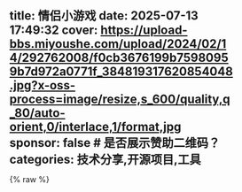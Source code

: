 title: 情侣小游戏
date: 2025-07-13 17:49:32
cover: https://upload-bbs.miyoushe.com/upload/2024/02/14/292762008/f0cb3676199b75980959b7d972a0771f_384819317620854048.jpg?x-oss-process=image/resize,s_600/quality,q_80/auto-orient,0/interlace,1/format,jpg
sponsor: false # 是否展示赞助二维码？
categories: 技术分享,开源项目,工具
---

{% raw %}
<!DOCTYPE html>
<html lang="zh-CN">
<head>
    <meta charset="UTF-8">
    <meta name="viewport" content="width=device-width, initial-scale=1.0, maximum-scale=1.0, user-scalable=no">
    <title>宝贝专属心动小游戏乐园</title>
    <link rel="stylesheet" href="https://cdnjs.cloudflare.com/ajax/libs/font-awesome/6.4.0/css/all.min.css">
    <link href="https://fonts.googleapis.com/css2?family=Ma+Shan+Zheng&family=Dancing+Script:wght@700&display=swap" rel="stylesheet">
    <style>
        * {
            margin: 0;
            padding: 0;
            box-sizing: border-box;
        }
        
        body {
            font-family: 'Ma Shan Zheng', 'Segoe UI', Tahoma, Geneva, Verdana, sans-serif;
            color: #5a3e36;
            min-height: 100vh;
            overflow-x: hidden;
            padding: 20px 10px;
            position: relative;
        }
        .container {
            max-width: 500px;
            margin: 0 auto;
            position: relative;
            z-index: 10;
        }
        
        header {
            text-align: center;
            padding: 15px 0 25px;
            position: relative;
        }
        
        .title {
            font-size: 2.5rem;
            color: #e84393;
            text-shadow: 2px 2px 4px rgba(0, 0, 0, 0.1);
            margin-bottom: 5px;
            letter-spacing: 3px;
        }
        
        .subtitle {
            font-size: 1.2rem;
            color: #6d214f;
            margin-bottom: 20px;
        }
        
        .heart-divider {
            display: flex;
            align-items: center;
            justify-content: center;
            margin: 15px 0;
        }
        
        .heart-divider i {
            color: #e84393;
            margin: 0 5px;
            font-size: 1.2rem;
        }
        
        /* 游戏卡片 */
        .games-container {
            display: grid;
            grid-template-columns: 1fr;
            gap: 20px;
            margin-bottom: 30px;
        }
        
        .game-card {
            background: rgba(255, 255, 255, 0.85);
            border-radius: 20px;
            padding: 20px;
            box-shadow: 0 8px 20px rgba(0, 0, 0, 0.1);
            transition: all 0.3s ease;
            backdrop-filter: blur(10px);
            border: 2px solid rgba(255, 255, 255, 0.3);
        }
        
        .game-card:hover {
            transform: translateY(-5px);
            box-shadow: 0 12px 25px rgba(0, 0, 0, 0.15);
        }
        
        .game-header {
            display: flex;
            align-items: center;
            margin-bottom: 15px;
            border-bottom: 2px dashed #f8a5c2;
            padding-bottom: 10px;
        }
        
        .game-icon {
            width: 50px;
            height: 50px;
            background: linear-gradient(45deg, #e84393, #fd79a8);
            border-radius: 50%;
            display: flex;
            align-items: center;
            justify-content: center;
            margin-right: 15px;
            font-size: 1.5rem;
            color: white;
            box-shadow: 0 4px 8px rgba(232, 67, 147, 0.3);
        }
        
        .game-title {
            font-size: 1.6rem;
            color: #e84393;
        }
        
        /* 心情日记 */
        .mood-container {
            display: flex;
            flex-wrap: wrap;
            gap: 10px;
            margin-bottom: 15px;
        }
        
        .mood-btn {
            flex: 1;
            min-width: 70px;
            padding: 8px 5px;
            border-radius: 15px;
            border: none;
            background: #f8a5c2;
            color: white;
            font-family: inherit;
            font-size: 1rem;
            cursor: pointer;
            transition: all 0.3s ease;
            box-shadow: 0 3px 6px rgba(0, 0, 0, 0.1);
        }
        
        .mood-btn:hover {
            transform: scale(1.05);
        }
        
        .mood-btn.selected {
            background: #e84393;
            box-shadow: 0 0 0 3px white, 0 0 0 6px #f8a5c2;
        }
        
        .diary-input {
            width: 100%;
            padding: 12px;
            border-radius: 15px;
            border: 2px solid #f8a5c2;
            background: rgba(255, 255, 255, 0.7);
            margin: 10px 0;
            min-height: 100px;
            font-family: inherit;
            font-size: 1rem;
        }
        
        .diary-input:focus {
            outline: none;
            border-color: #e84393;
        }
        
        .save-btn {
            background: linear-gradient(45deg, #e84393, #fd79a8);
            color: white;
            border: none;
            padding: 12px 25px;
            border-radius: 25px;
            font-size: 1.1rem;
            cursor: pointer;
            display: block;
            margin: 15px auto 0;
            transition: all 0.3s ease;
            box-shadow: 0 5px 15px rgba(232, 67, 147, 0.3);
        }
        
        .save-btn:hover {
            transform: scale(1.05);
            box-shadow: 0 7px 18px rgba(232, 67, 147, 0.4);
        }
        
        /* 老虎机 */
        .slot-machine {
            display: flex;
            justify-content: center;
            gap: 10px;
            margin: 20px 0;
        }
        
        .slot {
            width: 70px;
            height: 70px;
            background: linear-gradient(45deg, #6a89cc, #4a69bd);
            border-radius: 15px;
            display: flex;
            align-items: center;
            justify-content: center;
            font-size: 2rem;
            color: white;
            box-shadow: inset 0 0 10px rgba(0, 0, 0, 0.2), 0 5px 10px rgba(0, 0, 0, 0.1);
            border: 3px solid #4a69bd;
        }
        
        .pull-btn {
            background: linear-gradient(45deg, #4a69bd, #1e3799);
            color: white;
            border: none;
            padding: 12px 30px;
            border-radius: 25px;
            font-size: 1.1rem;
            cursor: pointer;
            display: block;
            margin: 20px auto 10px;
            transition: all 0.3s ease;
            box-shadow: 0 5px 15px rgba(74, 105, 189, 0.3);
        }
        
        .pull-btn:hover {
            transform: scale(1.05);
        }
        
        .slot-result {
            text-align: center;
            font-size: 1.3rem;
            color: #1e3799;
            margin: 15px 0;
            min-height: 40px;
        }
        
        /* 在线空调 */
        .ac-control {
            text-align: center;
            margin: 20px 0;
        }
        
        .ac-display {
            width: 200px;
            height: 200px;
            background: linear-gradient(45deg, #00cec9, #0984e3);
            border-radius: 20px;
            margin: 0 auto 20px;
            display: flex;
            flex-direction: column;
            justify-content: center;
            align-items: center;
            color: white;
            font-size: 1.5rem;
            box-shadow: 0 8px 20px rgba(0, 0, 0, 0.15);
            position: relative;
            overflow: hidden;
        }
        
        .ac-display::before {
            content: "";
            position: absolute;
            width: 100%;
            height: 100%;
            background: repeating-linear-gradient(
                transparent,
                transparent 20px,
                rgba(255, 255, 255, 0.1) 22px,
                rgba(255, 255, 255, 0.1) 24px
            );
        }
        
        .temperature {
            font-size: 4rem;
            font-weight: bold;
            margin: 10px 0;
            text-shadow: 0 2px 4px rgba(0, 0, 0, 0.3);
        }
        
        .ac-controls {
            display: flex;
            justify-content: center;
            gap: 20px;
            margin-top: 15px;
        }
        
        .ac-btn {
            width: 50px;
            height: 50px;
            border-radius: 50%;
            border: none;
            background: #0984e3;
            color: white;
            font-size: 1.5rem;
            cursor: pointer;
            box-shadow: 0 4px 8px rgba(0, 0, 0, 0.2);
        }
        
        /* 星座运势 */
        .horoscope {
            text-align: center;
        }
        
        .zodiac-select {
            width: 100%;
            padding: 12px;
            border-radius: 15px;
            border: 2px solid #f8a5c2;
            background: rgba(255, 255, 255, 0.7);
            font-family: inherit;
            font-size: 1rem;
            margin: 10px 0 20px;
            color: #5a3e36;
        }
        
        .zodiac-select:focus {
            outline: none;
            border-color: #e84393;
        }
        
        .horoscope-result {
            background: rgba(255, 255, 255, 0.7);
            border-radius: 15px;
            padding: 15px;
            margin-top: 15px;
            min-height: 150px;
            display: flex;
            flex-direction: column;
            justify-content: center;
            align-items: center;
            border: 2px dashed #f8a5c2;
        }
        
        .fortune-text {
            font-size: 1.2rem;
            line-height: 1.6;
        }
        
        .lucky-stars {
            font-size: 1.8rem;
            margin: 15px 0;
            color: gold;
        }
        
        /* 更多游戏 */
        .game-grid {
            display: grid;
            grid-template-columns: repeat(2, 1fr);
            gap: 15px;
            margin-top: 15px;
        }
        
        .mini-game {
            background: rgba(255, 255, 255, 0.8);
            border-radius: 20px;
            padding: 20px 15px;
            text-align: center;
            box-shadow: 0 5px 15px rgba(0, 0, 0, 0.1);
            transition: all 0.3s ease;
            border: 2px solid rgba(255, 255, 255, 0.3);
            cursor: pointer;
        }
        
        .mini-game:hover {
            transform: translateY(-5px);
            box-shadow: 0 8px 20px rgba(0, 0, 0, 0.15);
        }
        
        .mini-game i {
            font-size: 2.5rem;
            color: #e84393;
            margin-bottom: 10px;
        }
        
        .mini-game h3 {
            font-size: 1.3rem;
            color: #e84393;
        }
        
        footer {
            text-align: center;
            padding: 20px 0 10px;
            color: #6d214f;
            font-size: 0.9rem;
        }
        
        /* 装饰元素 */
        .floating {
            position: absolute;
            z-index: 1;
            animation: floating 3s infinite ease-in-out;
        }
        
        .heart {
            color: rgba(232, 67, 147, 0.4);
            font-size: 2rem;
        }
        
        @keyframes floating {
            0% { transform: translateY(0px); }
            50% { transform: translateY(-15px); }
            100% { transform: translateY(0px); }
        }
        
        /* 响应式设计 */
        @media (max-width: 480px) {
            .title {
                font-size: 2rem;
            }
            .game-title {
                font-size: 1.4rem;
            }
            .slot {
                width: 60px;
                height: 60px;
                font-size: 1.7rem;
            }
            .ac-display {
                width: 180px;
                height: 180px;
            }
        }
        
        /* 新增游戏样式 */
        .game-detail {
            display: none;
            background: rgba(255, 255, 255, 0.9);
            border-radius: 20px;
            padding: 20px;
            margin-top: 20px;
            box-shadow: 0 5px 15px rgba(0, 0, 0, 0.1);
        }
        
        .game-content {
            padding: 15px;
        }
        
        .back-btn {
            background: linear-gradient(45deg, #00cec9, #0984e3);
            color: white;
            border: none;
            padding: 10px 20px;
            border-radius: 25px;
            font-size: 1rem;
            cursor: pointer;
            margin-top: 15px;
            display: block;
            margin-left: auto;
        }
        
        .love-calculator {
            text-align: center;
        }
        
        .name-inputs {
            display: flex;
            gap: 10px;
            margin: 15px 0;
        }
        
        .name-input {
            flex: 1;
            padding: 10px;
            border-radius: 15px;
            border: 2px solid #f8a5c2;
            background: rgba(255, 255, 255, 0.7);
            font-family: inherit;
            font-size: 1rem;
        }
        
        .love-result {
            margin: 20px 0;
            font-size: 1.3rem;
        }
        
        .love-percentage {
            font-size: 3rem;
            font-weight: bold;
            color: #e84393;
            margin: 10px 0;
        }
        
        .love-message {
            font-size: 1.2rem;
            color: #6d214f;
        }
        
                .memory-game-container {
            display: grid;
            grid-template-columns: repeat(4, 1fr);
            gap: 10px;
            margin: 20px 0;
            perspective: 1000px;
        }

        .memory-card {
            width: 100%;
            aspect-ratio: 1/1;
            border-radius: 15px;
            position: relative;
            transform-style: preserve-3d;
            cursor: pointer;
            transition: transform 0.5s ease;
        }

        .memory-card-face {
            position: absolute;
            width: 100%;
            height: 100%;
            border-radius: 15px;
            backface-visibility: hidden;
            display: flex;
            align-items: center;
            justify-content: center;
            font-size: 1.8rem;
            box-shadow: 0 4px 8px rgba(0, 0, 0, 0.2);
        }

        .memory-card-front {
            background: linear-gradient(45deg, #a18cd1, #fbc2eb);
        }

        .memory-card-back {
            background: linear-gradient(45deg, #ffecd2, #fcb69f);
            transform: rotateY(180deg);
        }

        .memory-card.flipped {
            transform: rotateY(180deg);
        }

        .memory-card.matched .memory-card-back {
            box-shadow: 0 0 15px rgba(232, 67, 147, 0.5);
            filter: brightness(1.1);
        }

        .memory-result {
            text-align: center;
            font-size: 1.3rem;
            margin: 15px 0;
            min-height: 40px;
        }
        
        .dessert-options {
            display: grid;
            grid-template-columns: repeat(2, 1fr);
            gap: 15px;
            margin: 20px 0;
        }
        
        .dessert-option {
            background: rgba(255, 255, 255, 0.7);
            border-radius: 15px;
            padding: 20px 10px;
            text-align: center;
            cursor: pointer;
            transition: all 0.3s ease;
            border: 2px solid #f8a5c2;
        }
        
        .dessert-option:hover {
            transform: scale(1.05);
            background: rgba(248, 165, 194, 0.2);
        }
        
        .dessert-option i {
            font-size: 2.5rem;
            color: #e84393;
            margin-bottom: 10px;
        }
        
        .dessert-result {
            text-align: center;
            margin: 20px 0;
            font-size: 1.2rem;
            min-height: 100px;
            display: flex;
            align-items: center;
            justify-content: center;
            flex-direction: column;
        }
        
        .kiss-counter {
            font-size: 3rem;
            color: #e84393;
            margin: 10px 0;
            font-weight: bold;
        }
        
        .kiss-btn {
            background: linear-gradient(45deg, #e84393, #fd79a8);
            color: white;
            border: none;
            padding: 12px 30px;
            border-radius: 25px;
            font-size: 1.1rem;
            cursor: pointer;
            margin: 10px auto;
            transition: all 0.3s ease;
            box-shadow: 0 5px 15px rgba(232, 67, 147, 0.3);
        }
        
        .kiss-btn:hover {
            transform: scale(1.05);
        }
        
        .fortune-cookie {
            width: 150px;
            height: 100px;
            background: #f3e5ab;
            border-radius: 0 50% 50% 50%;
            margin: 0 auto 20px;
            position: relative;
            transform: rotate(45deg);
            display: flex;
            align-items: center;
            justify-content: center;
            box-shadow: 0 5px 15px rgba(0, 0, 0, 0.1);
            cursor: pointer;
        }
        
        .fortune-cookie:before {
            content: "";
            position: absolute;
            width: 80%;
            height: 20px;
            background: #d4c690;
            border-radius: 10px;
            transform: rotate(-45deg);
        }
        
        .fortune-cookie-text {
            transform: rotate(-45deg);
            font-size: 1.5rem;
            color: #5a3e36;
        }
        
        .fortune-message {
            text-align: center;
            margin-top: 20px;
            font-size: 1.2rem;
            min-height: 80px;
        }
        
        .compatibility-images {
            display: flex;
            justify-content: center;
            gap: 20px;
            margin: 20px 0;
        }
        
        .compatibility-image {
            width: 80px;
            height: 80px;
            border-radius: 50%;
            overflow: hidden;
            background: linear-gradient(45deg, #ff9a9e, #fad0c4);
            display: flex;
            align-items: center;
            justify-content: center;
            font-size: 2rem;
            color: white;
        }
        
        .compatibility-arrow {
            display: flex;
            align-items: center;
            font-size: 2rem;
            color: #e84393;
        }
    </style>
</head>
<body>
    <!-- 飘动的心形装饰 -->
    <!-- <div class="floating" style="top: 5%; left: 10%;">
        <i class="fas fa-heart heart"></i>
    </div>
    <div class="floating" style="top: 15%; right: 15%;">
        <i class="fas fa-heart heart"></i>
    </div>
    <div class="floating" style="bottom: 10%; left: 20%;">
        <i class="fas fa-heart heart"></i>
    </div>
    <div class="floating" style="bottom: 15%; right: 10%;">
        <i class="fas fa-heart heart"></i>
    </div> -->
    
    <div class="container">
        <header>
            <h1 class="title">❤️ 心动小游戏乐园 ❤️</h1>
            <p class="subtitle">专属于韩思宇的甜蜜互动空间</p>
            <div class="heart-divider">
                <i class="fas fa-heart"></i>
                <i class="fas fa-heart"></i>
                <i class="fas fa-heart"></i>
            </div>
        </header>
        
        <div class="games-container">
            <!-- 心情日记本 -->
            <div class="game-card">
                <div class="game-header">
                    <div class="game-icon">
                        <i class="fas fa-book"></i>
                    </div>
                    <h2 class="game-title">心情日记本</h2>
                </div>
                <p>记录今天的点点滴滴，分享你的心情~</p>
                
                <div class="mood-container">
                    <button class="mood-btn" data-mood="happy">😊 开心</button>
                    <button class="mood-btn" data-mood="excited">😆 兴奋</button>
                    <button class="mood-btn" data-mood="calm">😌 平静</button>
                    <button class="mood-btn" data-mood="tired">😴 疲惫</button>
                </div>
                
                <textarea class="diary-input" placeholder="今天发生了什么有趣的事情呢？"></textarea>
                
                <button class="save-btn" id="save-diary">
                    <i class="fas fa-save"></i> 保存心情日记
                </button>
            </div>
            
            <!-- 老虎机抽奖 -->
            <div class="game-card">
                <div class="game-header">
                    <div class="game-icon">
                        <i class="fas fa-dice"></i>
                    </div>
                    <h2 class="game-title">幸运老虎机</h2>
                </div>
                <p>试试今天的运气，赢取特别奖励！</p>
                
                <div class="slot-machine">
                    <div class="slot" id="slot1">🍓</div>
                    <div class="slot" id="slot2">🍒</div>
                    <div class="slot" id="slot3">🍋</div>
                </div>
                
                <div class="slot-result" id="slot-result">等待抽奖...</div>
                
                <button class="pull-btn" id="pull-lever">
                    <i class="fas fa-hand-point-down"></i> 拉杆抽奖
                </button>
            </div>
            
            <!-- 在线空调 -->
            <div class="game-card">
                <div class="game-header">
                    <div class="game-icon">
                        <i class="fas fa-wind"></i>
                    </div>
                    <h2 class="game-title">在线小空调</h2>
                </div>
                <p>热了吗？打开空调凉爽一下吧！</p>
                
                <div class="ac-control">
                    <div class="ac-display">
                        <div>当前温度</div>
                        <div class="temperature" id="temp">26°C</div>
                        <div>舒适模式</div>
                    </div>
                    
                    <div class="ac-controls">
                        <button class="ac-btn" id="temp-down">－</button>
                        <button class="ac-btn" id="ac-power">
                            <i class="fas fa-power-off"></i>
                        </button>
                        <button class="ac-btn" id="temp-up">＋</button>
                    </div>
                </div>
            </div>
            
            <!-- 星座运势 -->
            <div class="game-card">
                <div class="game-header">
                    <div class="game-icon">
                        <i class="fas fa-star"></i>
                    </div>
                    <h2 class="game-title">星座运势</h2>
                </div>
                <p>看看星星们今天想对你说什么？</p>
                
                <div class="horoscope">
                    <select class="zodiac-select" id="zodiac">
                        <option value="">选择你的星座</option>
                        <option value="aries">白羊座 ♈</option>
                        <option value="taurus">金牛座 ♉</option>
                        <option value="gemini">双子座 ♊</option>
                        <option value="cancer">巨蟹座 ♋</option>
                        <option value="leo">狮子座 ♌</option>
                        <option value="virgo">处女座 ♍</option>
                        <option value="libra">天秤座 ♎</option>
                        <option value="scorpio">天蝎座 ♏</option>
                        <option value="sagittarius">射手座 ♐</option>
                        <option value="capricorn">摩羯座 ♑</option>
                        <option value="aquarius">水瓶座 ♒</option>
                        <option value="pisces">双鱼座 ♓</option>
                    </select>
                    
                    <button class="save-btn" id="check-fortune">
                        <i class="fas fa-crystal-ball"></i> 查看今日运势
                    </button>
                    
                    <div class="horoscope-result" id="fortune-result">
                        <p class="fortune-text">选择星座查看今日运势</p>
                    </div>
                </div>
            </div>
            
            <!-- 更多游戏 -->
            <div class="game-card">
                <div class="game-header">
                    <div class="game-icon">
                        <i class="fas fa-plus-circle"></i>
                    </div>
                    <h2 class="game-title">更多小游戏</h2>
                </div>
                <p>点击图标开启更多有趣游戏！</p>
                
                <div class="game-grid" id="mini-game-grid">
                    <div class="mini-game" data-game="love-calculator">
                        <i class="fas fa-heart"></i>
                        <h3>爱情计算器</h3>
                    </div>
                    <div class="mini-game" data-game="memory-game">
                        <i class="fas fa-brain"></i>
                        <h3>记忆挑战</h3>
                    </div>
                    <div class="mini-game" data-game="dessert-fortune">
                        <i class="fas fa-cookie-bite"></i>
                        <h3>甜品占卜</h3>
                    </div>
                    <div class="mini-game" data-game="kiss-counter">
                        <i class="fas fa-kiss-wink-heart"></i>
                        <h3>亲亲计数器</h3>
                    </div>
                    <div class="mini-game" data-game="fortune-cookie">
                        <i class="fas fa-cookie"></i>
                        <h3>幸运饼干</h3>
                    </div>
                    <div class="mini-game" data-game="compatibility">
                        <i class="fas fa-people-arrows"></i>
                        <h3>默契测试</h3>
                    </div>
                </div>
                
                <!-- 爱情计算器 -->
                <div id="love-calculator" class="game-detail">
                    <div class="game-content">
                        <h3>❤️ 爱情计算器 ❤️</h3>
                        <p>计算你们之间的爱情指数</p>
                        
                        <div class="name-inputs">
                            <input type="text" class="name-input" id="name1" placeholder="你的名字">
                            <input type="text" class="name-input" id="name2" placeholder="TA的名字">
                        </div>
                        
                        <button class="save-btn" id="calculate-love">
                            <i class="fas fa-heart"></i> 计算爱情指数
                        </button>
                        
                        <div class="love-result">
                            <div class="love-percentage" id="love-percentage">0%</div>
                            <div class="love-message" id="love-message">输入名字查看你们的缘分</div>
                        </div>
                    </div>
                    <button class="back-btn">返回游戏列表</button>
                </div>
                
                <!-- 记忆挑战 -->
                <div id="memory-game" class="game-detail">
                    <div class="game-content">
                        <h3>🧠 记忆挑战 🧠</h3>
                        <p>记住卡片位置，找到所有配对！</p>
                        
                        <div class="memory-game-container" id="memory-game-container"></div>
                        
                        <div class="memory-result" id="memory-result">点击卡片开始游戏</div>
                        
                        <button class="save-btn" id="restart-memory">
                            <i class="fas fa-redo"></i> 重新开始
                        </button>
                    </div>
                    <button class="back-btn">返回游戏列表</button>
                </div>
                
                <!-- 甜品占卜 -->
                <div id="dessert-fortune" class="game-detail">
                    <div class="game-content">
                        <h3>🍰 甜品占卜 🍰</h3>
                        <p>选择你喜欢的甜品，看看今天的运势</p>
                        
                        <div class="dessert-options">
                            <div class="dessert-option" data-dessert="cake">
                                <i class="fas fa-birthday-cake"></i>
                                <div>蛋糕</div>
                            </div>
                            <div class="dessert-option" data-dessert="icecream">
                                <i class="fas fa-ice-cream"></i>
                                <div>冰淇淋</div>
                            </div>
                            <div class="dessert-option" data-dessert="chocolate">
                                <i class="fas fa-candy-cane"></i>
                                <div>巧克力</div>
                            </div>
                            <div class="dessert-option" data-dessert="cookie">
                                <i class="fas fa-cookie"></i>
                                <div>饼干</div>
                            </div>
                        </div>
                        
                        <div class="dessert-result" id="dessert-result">
                            请选择一种甜品进行占卜
                        </div>
                    </div>
                    <button class="back-btn">返回游戏列表</button>
                </div>
                
                <!-- 亲亲计数器 -->
                <div id="kiss-counter" class="game-detail">
                    <div class="game-content">
                        <h3>💋 亲亲计数器 💋</h3>
                        <p>记录你们今天的甜蜜亲亲次数</p>
                        
                        <div class="kiss-counter" id="kiss-count">0</div>
                        
                        <button class="kiss-btn" id="add-kiss">
                            <i class="fas fa-kiss-wink-heart"></i> 亲亲 +1
                        </button>
                        
                        <button class="kiss-btn" id="reset-kiss">
                            <i class="fas fa-redo"></i> 重置计数
                        </button>
                        
                        <div style="margin-top: 20px; font-size: 1.1rem;">
                            <p>今天也要多多亲亲哦 😘</p>
                        </div>
                    </div>
                    <button class="back-btn">返回游戏列表</button>
                </div>
                
                <!-- 幸运饼干 -->
                <div id="fortune-cookie" class="game-detail">
                    <div class="game-content">
                        <h3>🍪 幸运饼干 🍪</h3>
                        <p>点击饼干获取今日专属幸运签</p>
                        
                        <div class="fortune-cookie" id="fortune-cookie">
                            <div class="fortune-cookie-text">?</div>
                        </div>
                        
                        <div class="fortune-message" id="fortune-message">
                            点击饼干获取你的幸运签
                        </div>
                    </div>
                    <button class="back-btn">返回游戏列表</button>
                </div>
                
                <!-- 默契测试 -->
                <div id="compatibility" class="game-detail">
                    <div class="game-content">
                        <h3>👫 默契测试 👫</h3>
                        <p>看看你们有多了解彼此</p>
                        
                        <div class="compatibility-images">
                            <div class="compatibility-image">👩</div>
                            <div class="compatibility-arrow">❤️</div>
                            <div class="compatibility-image">👨</div>
                        </div>
                        
                        <div class="love-result">
                            <div class="love-percentage" id="compatibility-percentage">0%</div>
                            <div class="love-message" id="compatibility-message">测试你们的默契程度</div>
                        </div>
                        
                        <button class="save-btn" id="test-compatibility">
                            <i class="fas fa-heart"></i> 测试默契
                        </button>
                    </div>
                    <button class="back-btn">返回游戏列表</button>
                </div>
            </div>
        </div>
        
        <footer>
            <p>❤️ 专属于你的心动空间 ❤️</p>
            <p>每一天都因你而甜蜜 | 设计：冯笑一</p>
        </footer>
    </div>

    <script>
        // 心情日记功能
        const moodButtons = document.querySelectorAll('.mood-btn');
        const diaryInput = document.querySelector('.diary-input');
        const saveDiaryBtn = document.getElementById('save-diary');
        
        let selectedMood = '';
        
        moodButtons.forEach(button => {
            button.addEventListener('click', () => {
                moodButtons.forEach(btn => btn.classList.remove('selected'));
                button.classList.add('selected');
                selectedMood = button.dataset.mood;
            });
        });
        
        saveDiaryBtn.addEventListener('click', () => {
            if (!selectedMood) {
                alert('请先选择一种心情哦~');
                return;
            }
            
            if (diaryInput.value.trim() === '') {
                alert('请写点今天的心情故事吧~');
                return;
            }
            
            // 这里实际应用中应该保存到本地存储或服务器
            alert('心情日记已保存！\n\n心情: ' + 
                  document.querySelector('.mood-btn.selected').textContent + 
                  '\n内容: ' + diaryInput.value);
            
            // 重置表单
            moodButtons.forEach(btn => btn.classList.remove('selected'));
            diaryInput.value = '';
            selectedMood = '';
        });
        
        // 老虎机功能
        const slots = ['🍎', '🍊', '🍇', '🍓', '🍒', '🍋', '🍉', '🍑', '🍍', '🥝'];
        const slotElements = [document.getElementById('slot1'), 
                            document.getElementById('slot2'), 
                            document.getElementById('slot3')];
        const slotResult = document.getElementById('slot-result');
        const pullLeverBtn = document.getElementById('pull-lever');
        
        function spinSlot(slotElement) {
            let count = 0;
            const maxSpins = 20 + Math.floor(Math.random() * 10);
            const interval = setInterval(() => {
                slotElement.textContent = slots[Math.floor(Math.random() * slots.length)];
                count++;
                if (count > maxSpins) {
                    clearInterval(interval);
                }
            }, 100);
        }
        
        pullLeverBtn.addEventListener('click', () => {
            // 重置结果
            slotResult.textContent = "旋转中...";
            pullLeverBtn.disabled = true;
            
            // 旋转每个老虎机
            slotElements.forEach(slot => spinSlot(slot));
            
            // 等待所有老虎机停止后显示结果
            setTimeout(() => {
                const results = [
                    slotElements[0].textContent,
                    slotElements[1].textContent,
                    slotElements[2].textContent
                ];
                
                // 检查是否中奖
                if (results[0] === results[1] && results[1] === results[2]) {
                    slotResult.innerHTML = "🎉 恭喜！大奖！获得甜蜜之吻 💋";
                } else if (results[0] === results[1] || results[1] === results[2]) {
                    slotResult.innerHTML = "🎊 恭喜！小奖！获得爱的拥抱 🤗";
                } else {
                    slotResult.textContent = "😊 感谢参与！明天再来试试吧~";
                }
                
                pullLeverBtn.disabled = false;
            }, 3000);
        });
        
        // 在线空调功能
        const tempDisplay = document.getElementById('temp');
        const tempDownBtn = document.getElementById('temp-down');
        const tempUpBtn = document.getElementById('temp-up');
        const acPowerBtn = document.getElementById('ac-power');
        
        let currentTemp = 26;
        let isPowerOn = true;
        
        function updateAC() {
            tempDisplay.textContent = currentTemp + "°C";
            acPowerBtn.innerHTML = isPowerOn ? '<i class="fas fa-power-off"></i>' : '<i class="fas fa-power-off" style="color:#ddd"></i>';
            acPowerBtn.style.background = isPowerOn ? "#0984e3" : "#95afc0";
        }
        
        tempDownBtn.addEventListener('click', () => {
            if (!isPowerOn) return;
            if (currentTemp > 16) {
                currentTemp--;
                updateAC();
            }
        });
        
        tempUpBtn.addEventListener('click', () => {
            if (!isPowerOn) return;
            if (currentTemp < 30) {
                currentTemp++;
                updateAC();
            }
        });
        
        acPowerBtn.addEventListener('click', () => {
            isPowerOn = !isPowerOn;
            updateAC();
        });
        
        // 初始化空调
        updateAC();
        
        // 星座运势功能
        const zodiacSelect = document.getElementById('zodiac');
        const fortuneResult = document.getElementById('fortune-result');
        const checkFortuneBtn = document.getElementById('check-fortune');
        
        const fortunes = [
            "今天会有意外惊喜！保持开放心态迎接新机会。",
            "感情运势上升，适合表达心意或约会。",
            "工作上有突破性进展，抓住机会展现能力。",
            "注意健康管理，适当休息放松很重要。",
            "财运亨通，但需谨慎处理投资决策。",
            "人际关系运势上升，适合拓展社交圈。",
            "今天适合独处思考，会有新的领悟。",
            "可能会遇到旧友，重温美好回忆。",
            "尝试新事物会带来意想不到的收获。",
            "保持耐心，好事正在慢慢向你靠近。"
        ];
        
        const luckyStars = ["⭐", "⭐⭐", "⭐⭐⭐", "⭐⭐⭐⭐", "⭐⭐⭐⭐⭐"];
        
        checkFortuneBtn.addEventListener('click', () => {
            if (!zodiacSelect.value) {
                alert('请先选择你的星座哦~');
                return;
            }
            
            const zodiacName = zodiacSelect.options[zodiacSelect.selectedIndex].text;
            const randomFortune = fortunes[Math.floor(Math.random() * fortunes.length)];
            const randomStars = luckyStars[Math.floor(Math.random() * luckyStars.length)];
            
            fortuneResult.innerHTML = `
                <h3>${zodiacName} 今日运势</h3>
                <p class="fortune-text">${randomFortune}</p>
                <div class="lucky-stars">幸运指数: ${randomStars}</div>
                <p>${getZodiacTip(zodiacSelect.value)}</p>
            `;
        });
        
        function getZodiacTip(zodiac) {
            const tips = {
                aries: "今日幸运色：红色，适合主动出击！",
                taurus: "今日幸运色：绿色，享受美食会带来好运。",
                gemini: "今日幸运色：黄色，多与人交流会带来机会。",
                cancer: "今日幸运色：银色，家庭会给你温暖的力量。",
                leo: "今日幸运色：金色，展现你的领导魅力吧！",
                virgo: "今日幸运色：蓝色，注重细节会带来成功。",
                libra: "今日幸运色：粉色，平衡是你今天的关键词。",
                scorpio: "今日幸运色：紫色，直觉会引导你正确方向。",
                sagittarius: "今日幸运色：橙色，冒险精神会带来惊喜。",
                capricorn: "今日幸运色：棕色，务实的态度会得到回报。",
                aquarius: "今日幸运色：青色，创新思维会解决难题。",
                pisces: "今日幸运色：海蓝色，艺术会激发你的灵感。"
            };
            
            return tips[zodiac] || "保持积极心态，今天会是美好的一天！";
        }
        
        // 新增游戏功能
        const miniGames = document.querySelectorAll('.mini-game');
        const gameDetails = document.querySelectorAll('.game-detail');
        const backButtons = document.querySelectorAll('.back-btn');
        
        // 显示游戏详情
        miniGames.forEach(game => {
            game.addEventListener('click', () => {
                const gameId = game.dataset.game;
                document.getElementById('mini-game-grid').style.display = 'none';
                document.getElementById(gameId).style.display = 'block';
            });
        });
        
        // 返回游戏列表
        backButtons.forEach(button => {
            button.addEventListener('click', () => {
                gameDetails.forEach(detail => {
                    detail.style.display = 'none';
                });
                document.getElementById('mini-game-grid').style.display = 'grid';
            });
        });
        
        // 爱情计算器
        const calculateLoveBtn = document.getElementById('calculate-love');
        const lovePercentage = document.getElementById('love-percentage');
        const loveMessage = document.getElementById('love-message');
        
        calculateLoveBtn.addEventListener('click', () => {
            const name1 = document.getElementById('name1').value.trim();
            const name2 = document.getElementById('name2').value.trim();
            
            if (!name1 || !name2) {
                alert('请输入两个名字~');
                return;
            }
            
            // 生成随机爱情指数（60-100%）
            const percentage = Math.floor(Math.random() * 41) + 60;
            lovePercentage.textContent = `${percentage}%`;
            
            // 根据百分比显示不同消息
            if (percentage >= 90) {
                loveMessage.innerHTML = "天作之合！你们是命中注定的一对 ❤️";
            } else if (percentage >= 75) {
                loveMessage.innerHTML = "非常般配！你们的爱情会越来越甜蜜 💕";
            } else {
                loveMessage.innerHTML = "有发展潜力！多相处会让感情升温 🌹";
            }
        });
        
        // 记忆挑战游戏
        // 记忆挑战游戏
        const memoryContainer = document.getElementById('memory-game-container');
        const memoryResult = document.getElementById('memory-result');
        const restartMemoryBtn = document.getElementById('restart-memory');

        const memorySymbols = ['❤️', '🌟', '🎁', '💋', '🌸', '🎈', '🍭', '🌈'];
        let memoryCards = [];
        let flippedCards = [];
        let matchedPairs = 0;

        function initMemoryGame() {
            memoryContainer.innerHTML = '';
            memoryCards = [...memorySymbols, ...memorySymbols];
            flippedCards = [];
            matchedPairs = 0;
            memoryResult.textContent = "点击卡片开始游戏";

            // 洗牌
            for (let i = memoryCards.length - 1; i > 0; i--) {
                const j = Math.floor(Math.random() * (i + 1));
                [memoryCards[i], memoryCards[j]] = [memoryCards[j], memoryCards[i]];
            }

            // 创建卡片
            memoryCards.forEach((symbol, index) => {
                const card = document.createElement('div');
                card.classList.add('memory-card');
                card.dataset.index = index;
                card.dataset.symbol = symbol;
                
                // 卡片正面（默认图标）
                const front = document.createElement('div');
                front.classList.add('memory-card-face', 'memory-card-front');
                front.textContent = '❓'; // 默认图标
                
                // 卡片背面（实际图形）
                const back = document.createElement('div');
                back.classList.add('memory-card-face', 'memory-card-back');
                back.textContent = symbol;
                
                card.appendChild(front);
                card.appendChild(back);
                card.addEventListener('click', flipMemoryCard);
                memoryContainer.appendChild(card);
            });
        }

        function flipMemoryCard() {
            if (flippedCards.length < 2 && !this.classList.contains('flipped')) {
                this.classList.add('flipped');
                flippedCards.push(this);

                if (flippedCards.length === 2) {
                    setTimeout(checkMatch, 500);
                }
            }
        }

        function checkMatch() {
            const card1 = flippedCards[0];
            const card2 = flippedCards[1];

            if (card1.dataset.symbol === card2.dataset.symbol) {
                card1.classList.add('matched');
                card2.classList.add('matched');
                matchedPairs++;

                if (matchedPairs === memorySymbols.length) {
                    memoryResult.innerHTML = "🎉 恭喜！你完成了挑战！";
                } else {
                    memoryResult.textContent = `已匹配: ${matchedPairs}/${memorySymbols.length}`;
                }
            } else {
                // 翻回正面时移除flipped类
                setTimeout(() => {
                    card1.classList.remove('flipped');
                    card2.classList.remove('flipped');
                }, 500);
            }

            flippedCards = [];
        }

        // 初始化游戏
        restartMemoryBtn.addEventListener('click', initMemoryGame);
        //initMemoryGame();
        
        // 甜品占卜
        const dessertOptions = document.querySelectorAll('.dessert-option');
        const dessertResult = document.getElementById('dessert-result');
        
        dessertOptions.forEach(option => {
            option.addEventListener('click', () => {
                const dessert = option.dataset.dessert;
                let message = "";
                
                switch (dessert) {
                    case 'cake':
                        message = "🍰 蛋糕代表甜蜜生活！今天会有令人开心的小惊喜，记得留意身边的美好事物哦~";
                        break;
                    case 'icecream':
                        message = "🍦 冰淇淋代表清凉心情！今天适合放松自己，做些让自己开心的事情，别太劳累~";
                        break;
                    case 'chocolate':
                        message = "🍫 巧克力代表浪漫爱情！今天感情运势上升，适合表达心意或安排甜蜜约会~";
                        break;
                    case 'cookie':
                        message = "🍪 饼干代表温馨日常！今天适合与家人朋友共度美好时光，享受简单的小幸福~";
                        break;
                }
                
                dessertResult.innerHTML = message;
            });
        });
        
        // 亲亲计数器
        const kissCount = document.getElementById('kiss-count');
        const addKissBtn = document.getElementById('add-kiss');
        const resetKissBtn = document.getElementById('reset-kiss');
        let kissCounter = 0;
        
        addKissBtn.addEventListener('click', () => {
            kissCounter++;
            kissCount.textContent = kissCounter;
            
            // 添加动画效果
            kissCount.style.transform = 'scale(1.2)';
            setTimeout(() => {
                kissCount.style.transform = 'scale(1)';
            }, 300);
        });
        
        resetKissBtn.addEventListener('click', () => {
            kissCounter = 0;
            kissCount.textContent = kissCounter;
        });
        
        // 幸运饼干
        const fortuneCookie = document.querySelector('.fortune-cookie');
        const fortuneMessage = document.getElementById('fortune-message');
        
        const fortuneMessages = [
            "今天会有意想不到的好运降临！",
            "微笑是最好的化妆品，今天多笑笑吧~",
            "你的善良会带来美好的回报",
            "勇敢表达你的心意，会有惊喜结果",
            "小小的举动会带来大大的幸福",
            "今天适合尝试新事物，会有意外收获",
            "你的魅力值今天爆表！",
            "放松心情，享受当下的美好时光",
            "给爱的人一个拥抱，温暖彼此",
            "美好的事情正在向你走来"
        ];
        
        fortuneCookie.addEventListener('click', () => {
            const randomIndex = Math.floor(Math.random() * fortuneMessages.length);
            fortuneMessage.textContent = fortuneMessages[randomIndex];
            
            // 添加动画效果
            fortuneCookie.style.transform = 'rotate(10deg)';
            setTimeout(() => {
                fortuneCookie.style.transform = 'rotate(0deg)';
            }, 200);
        });
        
        // 默契测试
        const testCompatibilityBtn = document.getElementById('test-compatibility');
        const compatibilityPercentage = document.getElementById('compatibility-percentage');
        const compatibilityMessage = document.getElementById('compatibility-message');
        
        testCompatibilityBtn.addEventListener('click', () => {
            // 生成随机默契指数（70-100%）
            const percentage = Math.floor(Math.random() * 31) + 70;
            compatibilityPercentage.textContent = `${percentage}%`;
            
            // 根据百分比显示不同消息
            if (percentage >= 90) {
                compatibilityMessage.innerHTML = "心灵相通！你们真是天生一对 ❤️";
            } else if (percentage >= 80) {
                compatibilityMessage.innerHTML = "非常默契！彼此了解程度很高 💕";
            } else {
                compatibilityMessage.innerHTML = "默契不错！多交流会更加了解彼此 🌹";
            }
        });
        
        // 初始化记忆游戏
        initMemoryGame();
    </script>
</body>
</html>
{% endraw %}


![360X360/bg_xinhai_360.png](https://tc.z.wiki/autoupload/f/pCwQSduTrK74xeM6D4jdFJO7Q2ZCk-TPg9YW4bt5tjGyl5f0KlZfm6UsKj-HyTuv/20250715/QOWX/360X360/bg_xinhai_360.png)